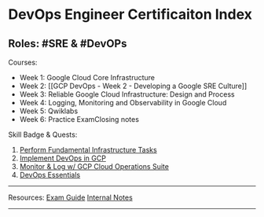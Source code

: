 # DevOps Engineer Certificaiton Index
Roles: #SRE & #DevOPs
---
Courses:
* Week 1: Google Cloud Core Infrastructure
* Week 2: [[GCP DevOps - Week 2 - Developing a Google SRE Culture]]
* Week 3: Reliable Google Cloud Infrastructure: Design and Process
* Week 4: Logging, Monitoring and Observability in Google Cloud
* Week 5: Qwiklabs
* Week 6: Practice ExamClosing notes


Skill Badge & Quests:
1. [Perform Fundamental Infrastructure Tasks](https://google.qwiklabs.com/quests/118)
2. [Implement DevOps in GCP](https://google.qwiklabs.com/quests/141)
3. [Monitor & Log w/ GCP Cloud Operations Suite](https://google.qwiklabs.com/quests/143)
4. [DevOps Essentials](https://www.qwiklabs.com/quests/96)

---
Resources:
[Exam Guide](https://cloud.google.com/certification/guides/cloud-devops-engineer)
[Internal Notes](https://docs.google.com/document/d/1n4LirJRKeDR4kYHLjb9GQdW2sQ1VTlcE6Dd4gezBXJg/edit)

---




